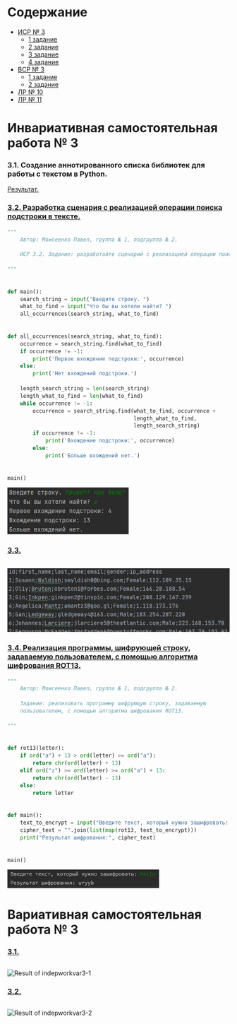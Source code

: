 # Содержание
- [ИСР № 3](#инвариативная-самостоятельная-работа--3)
    - [1 задание]()
    - [2 задание]()
    - [3 задание]()
    - [4 задание]()
- [ВСР № 3](#вариативная-самостоятельная-работа--3)
    - [1 задание]()
    - [2 задание]()
- [ЛР № 10]()
- [ЛР № 11]()

# Инвариативная самостоятельная работа № 3

### 3.1. Создание аннотированного списка библиотек для работы с текстом в Python.
[Результат.](https://github.com/python-basic/sem3-t3-Rakleed/blob/master/src/programming-indepworkinvar3-1-result.pdf)

### [3.2. Разработка сценария с реализацией операции поиска подстроки в тексте.](https://repl.it/@Rakleed/programming-indepworkinvar3-2)
```python
"""
    Автор: Моисеенко Павел, группа № 1, подгруппа № 2.

    ИСР 3.2. Задание: разработайте сценарий с реализацией операции поиска подстроки в тексте.

"""


def main():
    search_string = input("Введите строку. ")
    what_to_find = input("Что бы вы хотели найти? ")
    all_occurrences(search_string, what_to_find)


def all_occurrences(search_string, what_to_find):
    occurrence = search_string.find(what_to_find)
    if occurrence != -1:
        print('Первое вхождение подстроки:', occurrence)
    else:
        print('Нет вхождений подстроки.')

    length_search_string = len(search_string)
    length_what_to_find = len(what_to_find)
    while occurrence != -1:
        occurrence = search_string.find(what_to_find, occurrence +
                                        length_what_to_find,
                                        length_search_string)
        if occurrence != -1:
            print('Вхождение подстроки:', occurrence)
        else:
            print('Больше вхождений нет.')


main()
```
![Result of indepworkinvar3-2](https://github.com/python-basic/sem3-t3-Rakleed/blob/master/src/programming-indepworkinvar3-2-result.png)

### [3.3. ]()
```python

```
![Result of indepworkinvar3-3](https://github.com/python-basic/sem3-t3-Rakleed/blob/master/src/programming-indepworkinvar3-3-result.png)

### [3.4. Реализация программы, шифрующей строку, задаваемую пользователем, с помощью алгоритма шифрования ROT13.](https://repl.it/@Rakleed/programming-indepworkinvar3-4)
```python
"""
    Автор: Моисеенко Павел, группа № 1, подгруппа № 2.

    Задание: реализовать программу шифрующую строку, задаваемую
    пользователем, с помощью алгоритма шифрования ROT13.

"""


def rot13(letter):
    if ord("a") + 13 > ord(letter) >= ord("a"):
        return chr(ord(letter) + 13)
    elif ord("z") >= ord(letter) >= ord("a") + 13:
        return chr(ord(letter) - 13)
    else:
        return letter


def main():
    text_to_encrypt = input("Введите текст, который нужно зашифровать: ")
    cipher_text = "".join(list(map(rot13, text_to_encrypt)))
    print("Результат шифрования:", cipher_text)


main()
```
![Result of indepworkinvar3-4](https://github.com/python-basic/sem3-t3-Rakleed/blob/master/src/programming-indepworkinvar3-4-result.png)

# Вариативная самостоятельная работа № 3

### [3.1. ]()
```python

```
![Result of indepworkvar3-1]()

### [3.2. ]()

```python

```
![Result of indepworkvar3-2]()
